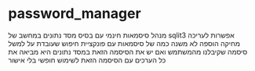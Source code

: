 # password_manager
מנהל סיסמאות חינמי עם בסיס מסד נתונים במחשב של sqlit3
אפשרות לעריכה מחיקה הוספה לא משנה כמה של סיסמאות
עם פונקציית חיפוש שעובדת על למשל סיסמה שקיבלנו מהמשתמש
ואם יש את הסיסמה הזאת במסד נתונים היא מביאה את כל הערכים
עם הסיסמה הזאת לשימוש חופשי בלי אישור
